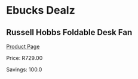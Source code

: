 
# Ebucks Dealz
## Russell Hobbs Foldable Desk Fan
[Product Page](https://www.ebucks.com/web/shop/productSelected.do?prodId=1151463392&catId=704982758)

Price: R729.00

Savings: 100.0


	